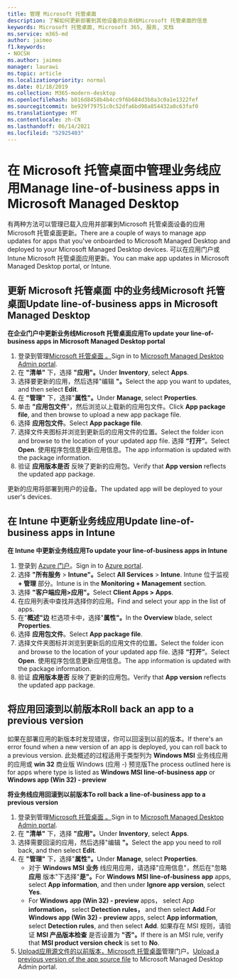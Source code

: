 ```yaml
---
title: 管理 Microsoft 托管桌面
description: 了解如何更新部署到其他设备的业务线Microsoft 托管桌面的信息
keywords: Microsoft 托管桌面, Microsoft 365, 服务, 文档
ms.service: m365-md
author: jaimeo
f1.keywords:
- NOCSH
ms.author: jaimeo
manager: laurawi
ms.topic: article
ms.localizationpriority: normal
ms.date: 01/18/2019
ms.collection: M365-modern-desktop
ms.openlocfilehash: b016d8458b4b4cc9f6b684d3b8a3c0a1e1322fef
ms.sourcegitcommit: be929f79751c0c52dfa6bd98a854432a0c63faf0
ms.translationtype: MT
ms.contentlocale: zh-CN
ms.lasthandoff: 06/14/2021
ms.locfileid: "52925403"
---
```

# <a name="manage-line-of-business-apps-in-microsoft-managed-desktop"></a><span data-ttu-id="b47ef-104">在 Microsoft 托管桌面中管理业务线应用</span><span class="sxs-lookup"><span data-stu-id="b47ef-104">Manage line-of-business apps in Microsoft Managed Desktop</span></span>

<!--Application management -->

<span data-ttu-id="b47ef-105">有两种方法可以管理已载入应用并部署到Microsoft 托管桌面设备的应用Microsoft 托管桌面更新。</span><span class="sxs-lookup"><span data-stu-id="b47ef-105">There are a couple of ways to manage app updates for apps that you've onboarded to Microsoft Managed Desktop and deployed to your Microsoft Managed Desktop devices.</span></span> <span data-ttu-id="b47ef-106">可以在应用门户或 Intune Microsoft 托管桌面应用更新。</span><span class="sxs-lookup"><span data-stu-id="b47ef-106">You can make app updates in Microsoft Managed Desktop portal, or Intune.</span></span> 

<span id="update-app-mmd" />

## <a name="update-line-of-business-apps-in-microsoft-managed-desktop"></a><span data-ttu-id="b47ef-107">更新 Microsoft 托管桌面 中的业务线Microsoft 托管桌面</span><span class="sxs-lookup"><span data-stu-id="b47ef-107">Update line-of-business apps in Microsoft Managed Desktop</span></span>

<span data-ttu-id="b47ef-108">**在企业门户中更新业务线Microsoft 托管桌面应用**</span><span class="sxs-lookup"><span data-stu-id="b47ef-108">**To update your line-of-business apps in Microsoft Managed Desktop portal**</span></span>
1. <span data-ttu-id="b47ef-109">登录到管理[Microsoft 托管桌面 。](https://aka.ms/mmdportal)</span><span class="sxs-lookup"><span data-stu-id="b47ef-109">Sign in to [Microsoft Managed Desktop Admin portal](https://aka.ms/mmdportal).</span></span>
2. <span data-ttu-id="b47ef-110">在 **"清单"** 下，选择 **"应用"。**</span><span class="sxs-lookup"><span data-stu-id="b47ef-110">Under **Inventory**, select **Apps**.</span></span>  
3. <span data-ttu-id="b47ef-111">选择要更新的应用，然后选择"编辑 **"。**</span><span class="sxs-lookup"><span data-stu-id="b47ef-111">Select the app you want to updates, and then select **Edit**.</span></span>
4. <span data-ttu-id="b47ef-112">在 **"管理"** 下，选择"**属性"。**</span><span class="sxs-lookup"><span data-stu-id="b47ef-112">Under **Manage**, select **Properties**.</span></span> 
5. <span data-ttu-id="b47ef-113">单击 **"应用包文件**"，然后浏览以上载新的应用包文件。</span><span class="sxs-lookup"><span data-stu-id="b47ef-113">Click **App package file**, and then browse to upload a new app package file.</span></span>
6. <span data-ttu-id="b47ef-114">选择 **应用包文件**。</span><span class="sxs-lookup"><span data-stu-id="b47ef-114">Select **App package file**.</span></span>
7. <span data-ttu-id="b47ef-115">选择文件夹图标并浏览到更新后的应用文件的位置。</span><span class="sxs-lookup"><span data-stu-id="b47ef-115">Select the folder icon and browse to the location of your updated app file.</span></span> <span data-ttu-id="b47ef-116">选择 **“打开”**。</span><span class="sxs-lookup"><span data-stu-id="b47ef-116">Select **Open**.</span></span> <span data-ttu-id="b47ef-117">使用程序包信息更新应用信息。</span><span class="sxs-lookup"><span data-stu-id="b47ef-117">The app information is updated with the package information.</span></span>
8. <span data-ttu-id="b47ef-118">验证 **应用版本是否** 反映了更新的应用包。</span><span class="sxs-lookup"><span data-stu-id="b47ef-118">Verify that **App version** reflects the updated app package.</span></span> 

<span data-ttu-id="b47ef-119">更新的应用将部署到用户的设备。</span><span class="sxs-lookup"><span data-stu-id="b47ef-119">The updated app will be deployed to your user's devices.</span></span>

<span id="update-app-intune" />

## <a name="update-line-of-business-apps-in-intune"></a><span data-ttu-id="b47ef-120">在 Intune 中更新业务线应用</span><span class="sxs-lookup"><span data-stu-id="b47ef-120">Update line-of-business apps in Intune</span></span>

<span data-ttu-id="b47ef-121">**在 Intune 中更新业务线应用**</span><span class="sxs-lookup"><span data-stu-id="b47ef-121">**To update your line-of-business apps in Intune**</span></span>
1. <span data-ttu-id="b47ef-122">登录到 [Azure 门户](https://portal.azure.com)。</span><span class="sxs-lookup"><span data-stu-id="b47ef-122">Sign in to [Azure portal](https://portal.azure.com).</span></span>
2. <span data-ttu-id="b47ef-123">选择 **"所有服务**  >  **Intune"。**</span><span class="sxs-lookup"><span data-stu-id="b47ef-123">Select **All Services** > **Intune**.</span></span> <span data-ttu-id="b47ef-124">Intune 位于监视 **+ 管理** 部分。</span><span class="sxs-lookup"><span data-stu-id="b47ef-124">Intune is in the **Monitoring + Management** section.</span></span>
3. <span data-ttu-id="b47ef-125">选择 **"客户端应用>应用"。**</span><span class="sxs-lookup"><span data-stu-id="b47ef-125">Select **Client Apps > Apps**.</span></span>
4. <span data-ttu-id="b47ef-126">在应用列表中查找并选择你的应用。</span><span class="sxs-lookup"><span data-stu-id="b47ef-126">Find and select your app in the list of apps.</span></span>
5. <span data-ttu-id="b47ef-127">在"**概述"边** 栏选项卡中，选择"**属性"。**</span><span class="sxs-lookup"><span data-stu-id="b47ef-127">In the **Overview** blade, select **Properties**.</span></span>
6. <span data-ttu-id="b47ef-128">选择 **应用包文件**。</span><span class="sxs-lookup"><span data-stu-id="b47ef-128">Select **App package file**.</span></span>
7. <span data-ttu-id="b47ef-129">选择文件夹图标并浏览到更新后的应用文件的位置。</span><span class="sxs-lookup"><span data-stu-id="b47ef-129">Select the folder icon and browse to the location of your updated app file.</span></span> <span data-ttu-id="b47ef-130">选择 **“打开”**。</span><span class="sxs-lookup"><span data-stu-id="b47ef-130">Select **Open**.</span></span> <span data-ttu-id="b47ef-131">使用程序包信息更新应用信息。</span><span class="sxs-lookup"><span data-stu-id="b47ef-131">The app information is updated with the package information.</span></span>
8. <span data-ttu-id="b47ef-132">验证 **应用版本是否** 反映了更新的应用包。</span><span class="sxs-lookup"><span data-stu-id="b47ef-132">Verify that **App version** reflects the updated app package.</span></span>

<span id="roll-back-app-mmd" />

## <a name="roll-back-an-app-to-a-previous-version"></a><span data-ttu-id="b47ef-133">将应用回滚到以前版本</span><span class="sxs-lookup"><span data-stu-id="b47ef-133">Roll back an app to a previous version</span></span>

<span data-ttu-id="b47ef-134">如果在部署应用的新版本时发现错误，你可以回滚到以前的版本。</span><span class="sxs-lookup"><span data-stu-id="b47ef-134">If there's an error found when a new version of an app is deployed, you can roll back to a previous version.</span></span> <span data-ttu-id="b47ef-135">此处概述的过程适用于类型列为 **Windows MSI** 业务线应用的应用或 **win 32** 商业版 Windows (应用 -) 预览版</span><span class="sxs-lookup"><span data-stu-id="b47ef-135">The process outlined here is for apps where type is listed as **Windows MSI line-of-business app** or **Windows app (Win 32) - preview**</span></span>

<span data-ttu-id="b47ef-136">**将业务线应用回滚到以前版本**</span><span class="sxs-lookup"><span data-stu-id="b47ef-136">**To roll back a line-of-business app to a previous version**</span></span>

1. <span data-ttu-id="b47ef-137">登录到管理[Microsoft 托管桌面 。](https://aka.ms/mmdportal)</span><span class="sxs-lookup"><span data-stu-id="b47ef-137">Sign in to [Microsoft Managed Desktop Admin portal](https://aka.ms/mmdportal).</span></span>
2. <span data-ttu-id="b47ef-138">在 **"清单"** 下，选择 **"应用"。**</span><span class="sxs-lookup"><span data-stu-id="b47ef-138">Under **Inventory**, select **Apps**.</span></span>  
3. <span data-ttu-id="b47ef-139">选择需要回滚的应用，然后选择"编辑 **"。**</span><span class="sxs-lookup"><span data-stu-id="b47ef-139">Select the app you need to roll back, and then select **Edit**.</span></span>
4. <span data-ttu-id="b47ef-140">在 **"管理"** 下，选择"**属性"。**</span><span class="sxs-lookup"><span data-stu-id="b47ef-140">Under **Manage**, select **Properties**.</span></span> 
    - <span data-ttu-id="b47ef-141">对于 **Windows MSI 业务** 线应用应用，请选择"应用信息"，然后在"忽略 **应用** 版本"下选择"**是"。**</span><span class="sxs-lookup"><span data-stu-id="b47ef-141">For **Windows MSI line-of-business app** apps, select **App information**, and then under **Ignore app version**, select **Yes**.</span></span>
    - <span data-ttu-id="b47ef-142">For **Windows app (Win 32) - preview** apps， select App **information，** select **Detection rules，** and then select **Add**.</span><span class="sxs-lookup"><span data-stu-id="b47ef-142">For **Windows app (Win 32) - preview** apps, select **App information**, select **Detection rules**, and then select **Add**.</span></span> 
    <span data-ttu-id="b47ef-143">如果存在 MSI 规则，请验证 **MSI 产品版本检查** 是否设置为 **"否"。**</span><span class="sxs-lookup"><span data-stu-id="b47ef-143">If there is an MSI rule, verify that **MSI product version check** is set to **No**.</span></span>
5. <span data-ttu-id="b47ef-144">[Upload应用源文件的以前版本，Microsoft 托管桌面](../get-started/deploy-apps.md)管理门户。</span><span class="sxs-lookup"><span data-stu-id="b47ef-144">[Upload a previous version of the app source file](../get-started/deploy-apps.md) to Microsoft Managed Desktop Admin portal.</span></span>  

